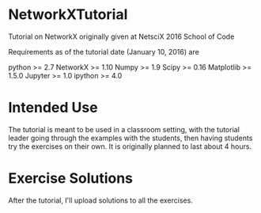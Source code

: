 # NetworkXTutorial
Tutorial on NetworkX originally given at NetsciX 2016 School of Code

Requirements as of the tutorial date (January 10, 2016) are

python >= 2.7
 NetworkX >= 1.10
 Numpy >= 1.9
 Scipy >= 0.16
 Matplotlib >= 1.5.0
 Jupyter >= 1.0
 ipython >= 4.0
 
# Intended Use
 
The tutorial is meant to be used in a classroom setting, with the tutorial leader going through the examples with the students, then having students try the exercises on their own. It is originally planned to last about 4 hours.
 
# Exercise Solutions
 
After the tutorial, I'll upload solutions to all the exercises.

